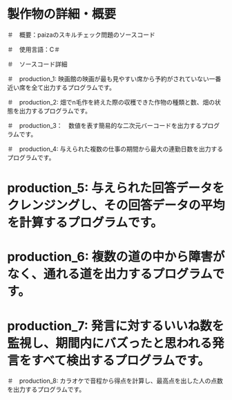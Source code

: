 # 製作物の詳細・概要

＃　概要：paizaのスキルチェック問題のソースコード

＃　使用言語：C＃


＃　ソースコード詳細

＃　production_1: 映画館の映画が最も見やすい席から予約がされていない一番近い席を全て出力するプログラムです。

＃　production_2: 畑でn毛作を終えた際の収穫できた作物の種類と数、畑の状態を出力するプログラムです。

＃　production_3：　数値を表す簡易的な二次元バーコードを出力するプログラムです。

＃　production_4: 与えられた複数の仕事の期間から最大の連勤日数を出力するプログラムです。

# production_5: 与えられた回答データをクレンジングし、その回答データの平均を計算するプログラムです。

# production_6: 複数の道の中から障害がなく、通れる道を出力するプログラムです。

# production_7: 発言に対するいいね数を監視し、期間内にバズったと思われる発言をすべて検出するプログラムです。

＃　production_8: カラオケで音程から得点を計算し、最高点を出した人の点数を出力するプログラムです。
